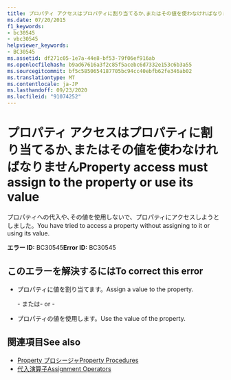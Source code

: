 ```yaml
---
title: プロパティ アクセスはプロパティに割り当てるか､またはその値を使わなければなりません
ms.date: 07/20/2015
f1_keywords:
- bc30545
- vbc30545
helpviewer_keywords:
- BC30545
ms.assetid: df271c05-1e7a-44e8-bf53-79f06ef916ab
ms.openlocfilehash: b9ad67616a3f2c85f5acebc6d7332e153c6b3a55
ms.sourcegitcommit: bf5c5850654187705bc94cc40ebfb62fe346ab02
ms.translationtype: MT
ms.contentlocale: ja-JP
ms.lasthandoff: 09/23/2020
ms.locfileid: "91074252"
---
```

# <a name="property-access-must-assign-to-the-property-or-use-its-value"></a><span data-ttu-id="38b26-102">プロパティ アクセスはプロパティに割り当てるか､またはその値を使わなければなりません</span><span class="sxs-lookup"><span data-stu-id="38b26-102">Property access must assign to the property or use its value</span></span>

<span data-ttu-id="38b26-103">プロパティへの代入や､その値を使用しないで、プロパティにアクセスしようとしました。</span><span class="sxs-lookup"><span data-stu-id="38b26-103">You have tried to access a property without assigning to it or using its value.</span></span>
  
 <span data-ttu-id="38b26-104">**エラー ID:** BC30545</span><span class="sxs-lookup"><span data-stu-id="38b26-104">**Error ID:** BC30545</span></span>  
  
## <a name="to-correct-this-error"></a><span data-ttu-id="38b26-105">このエラーを解決するには</span><span class="sxs-lookup"><span data-stu-id="38b26-105">To correct this error</span></span>  
  
- <span data-ttu-id="38b26-106">プロパティに値を割り当てます。</span><span class="sxs-lookup"><span data-stu-id="38b26-106">Assign a value to the property.</span></span>  
  
     <span data-ttu-id="38b26-107">\- または</span><span class="sxs-lookup"><span data-stu-id="38b26-107">\- or -</span></span>  
  
- <span data-ttu-id="38b26-108">プロパティの値を使用します。</span><span class="sxs-lookup"><span data-stu-id="38b26-108">Use the value of the property.</span></span>  
  
## <a name="see-also"></a><span data-ttu-id="38b26-109">関連項目</span><span class="sxs-lookup"><span data-stu-id="38b26-109">See also</span></span>

- [<span data-ttu-id="38b26-110">Property プロシージャ</span><span class="sxs-lookup"><span data-stu-id="38b26-110">Property Procedures</span></span>](../programming-guide/language-features/procedures/property-procedures.md)
- [<span data-ttu-id="38b26-111">代入演算子</span><span class="sxs-lookup"><span data-stu-id="38b26-111">Assignment Operators</span></span>](../language-reference/operators/assignment-operators.md)
